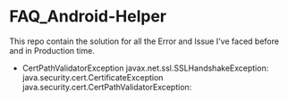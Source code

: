 # FAQ_Android-Helper
This repo contain the solution for all the Error and Issue I've faced before and in Production time.

* CertPathValidatorException
    javax.net.ssl.SSLHandshakeException:
    java.security.cert.CertificateException
    java.security.cert.CertPathValidatorException:

